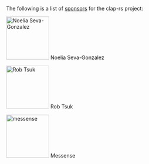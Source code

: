 The following is a list of [sponsors](https://clap.rs/sponsorship/) for the clap-rs project:

[<img alt="Noelia Seva-Gonzalez" src="https://clap.rs/wp-content/uploads/2017/10/noelia_sm-1.png" width="117">](https://noeliasg.com/about/)
Noelia Seva-Gonzalez

[<img alt="Rob Tsuk" src="https://clap.rs/wp-content/uploads/2017/10/robtsuk_sm.png" width="117">](https://github.com/rtsuk)
Rob Tsuk

[<img alt="messense" src="https://clap.rs/wp-content/uploads/2018/01/messense-400x400.png" width="117">](https://github.com/messense)
Messense
